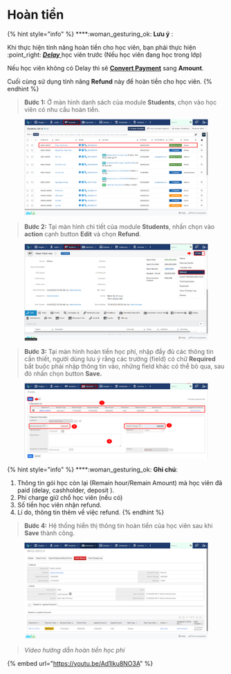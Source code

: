 # Hoàn tiền

{% hint style="info" %}
****:woman\_gesturing\_ok: **Lưu ý** :

Khi thực hiện tính năng hoàn tiền cho học viên, bạn phải thực hiện :point\_right: [_**Delay**_ ](https://help.dotb.vn/bo-phan-giao-vu/quan-li-su-vu/quan-li-delay#hoc-vien-delay-khoi-lop) học viên trước (Nếu học viên đang học trong lớp)

Nếu học viên không có Delay thì sẽ [**Convert Payment**](https://help.dotb.vn/admin-guide/drop-payment#convert-payment) sang **Amount**.

Cuối cùng sử dụng tính năng **Refund** này để hoàn tiền cho học viên.
{% endhint %}

> **Bước 1:** Ở màn hình danh sách của module **Students**, chọn vào học viên có nhu cầu hoàn tiền.

<figure><img src="../../../.gitbook/assets/image (17).png" alt=""><figcaption></figcaption></figure>

> **Bước 2:** Tại màn hình chi tiết của module **Students**, nhấn chọn vào **action** cạnh button **Edit** và chọn **Refund**.

<figure><img src="../../../.gitbook/assets/image (12) (3).png" alt=""><figcaption></figcaption></figure>

> **Bước 3:** Tại màn hình hoàn tiền học phí, nhập đầy đủ các thông tin cần thiết, người dùng lưu ý rằng các trường (field) có chữ **Required** bắt buộc phải nhập thông tin vào, những field khác có thể bỏ qua, sau đó nhấn chọn button **Save.**

<figure><img src="../../../.gitbook/assets/image (6) (1) (1) (2).png" alt=""><figcaption></figcaption></figure>

{% hint style="info" %}
****:woman\_gesturing\_ok: **Ghi chú**:

1. Thông tin gói học còn lại (Remain hour/Remain Amount) mà học viên đã paid (delay, cashholder, deposit ).
2. Phí charge giữ chổ học viên (nếu có)
3. Số tiền học viên nhận refund.
4. Lí do, thông tin thêm về việc refund.
{% endhint %}

> **Bước 4:** Hệ thống hiển thị thông tin hoàn tiền của học viên sau khi **Save** thành công.

<figure><img src="../../../.gitbook/assets/image (4) (6).png" alt=""><figcaption></figcaption></figure>

> _Video hướng dẫn hoàn tiền học phí_

{% embed url="https://youtu.be/Ad1lku8NO3A" %}
